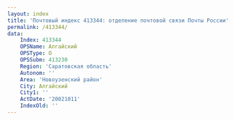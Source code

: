 ```yaml
---
layout: index
title: 'Почтовый индекс 413344: отделение почтовой связи Почты России'
permalink: /413344/
data:
    Index: 413344
    OPSName: Алгайский
    OPSType: О
    OPSSubm: 413230
    Region: 'Саратовская область'
    Autonom: ''
    Area: 'Новоузенский район'
    City: Алгайский
    City1: ''
    ActDate: '20021011'
    IndexOld: ''
---
```

